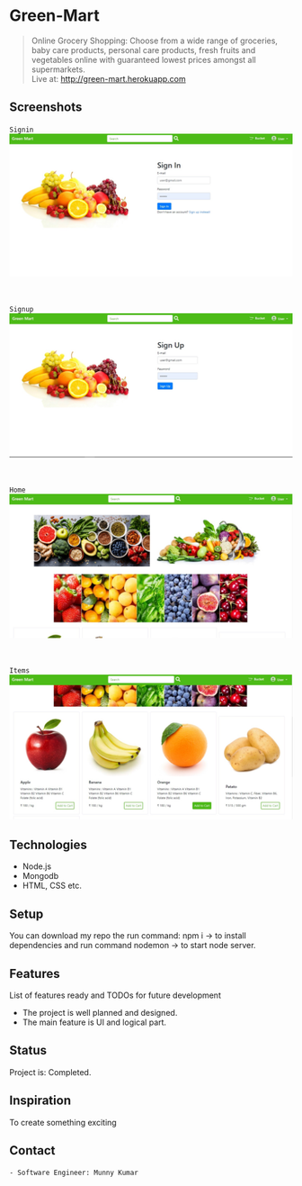 # Green-Mart
> Online Grocery Shopping: Choose from a wide range of groceries, baby care products, personal care products, fresh fruits and vegetables online with guaranteed lowest prices amongst all supermarkets. <br> Live at: http://green-mart.herokuapp.com

## Screenshots
`` Signin ``
![Home Page](https://raw.githubusercontent.com/storyofcoder/green-mart/master/login.jpg)

<br>


`` Signup ``
![Home Page](https://raw.githubusercontent.com/storyofcoder/green-mart/master/signup.jpg)

<br>

`` Home ``
![Home Page](https://github.com/storyofcoder/green-mart/blob/master/greenmart1.jpg)

<br>

`` Items ``
![Order](https://raw.githubusercontent.com/storyofcoder/green-mart/master/greenmart2.jpg)

## Technologies
* Node.js
* Mongodb
* HTML, CSS etc.

## Setup
You can download my repo the run command: npm i -> to install dependencies and run command nodemon -> to start node server.

## Features
List of features ready and TODOs for future development
* The project is well planned and designed. 
* The main feature is UI and logical part.


## Status
Project is: Completed.

## Inspiration
To create something exciting

## Contact
```- Software Engineer: Munny Kumar  ```

